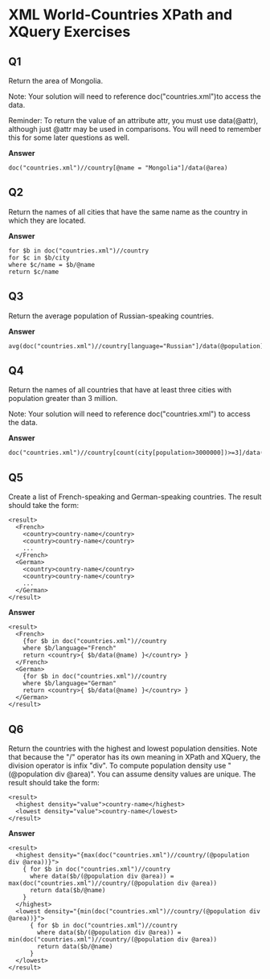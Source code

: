 # XML World-Countries XPath and XQuery Exercises

## Q1 

Return the area of Mongolia. 

Note: Your solution will need to reference doc("countries.xml")to access the data. 

Reminder: To return the value of an attribute attr, you must use data(@attr), although just @attr may be used in comparisons. You will need to remember this for some later questions as well. 

**Answer**

```
doc("countries.xml")//country[@name = "Mongolia"]/data(@area)
```

## Q2

Return the names of all cities that have the same name as the country in which they are located. 

**Answer**

```
for $b in doc("countries.xml")//country
for $c in $b/city
where $c/name = $b/@name
return $c/name
```

## Q3 

Return the average population of Russian-speaking countries. 

**Answer**

```
avg(doc("countries.xml")//country[language="Russian"]/data(@population))
```

## Q4 

Return the names of all countries that have at least three cities with population greater than 3 million. 

Note: Your solution will need to reference doc("countries.xml") to access the data. 

**Answer**

```
doc("countries.xml")//country[count(city[population>3000000])>=3]/data(@name)
```

## Q5 

Create a list of French-speaking and German-speaking countries. The result should take the form:

```
<result>
  <French>
    <country>country-name</country>
    <country>country-name</country>
    ...
  </French>
  <German>
    <country>country-name</country>
    <country>country-name</country>
    ...
  </German>
</result>
```

**Answer**

```
<result>
  <French>
    {for $b in doc("countries.xml")//country
    where $b/language="French"
    return <country>{ $b/data(@name) }</country> }
  </French>
  <German>
    {for $b in doc("countries.xml")//country
    where $b/language="German"
    return <country>{ $b/data(@name) }</country> }
  </German>
</result>
```

## Q6 

Return the countries with the highest and lowest population densities. Note that because the "/" operator has its own meaning in XPath and XQuery, the division operator is infix "div". To compute population density use "(@population div @area)". You can assume density values are unique. The result should take the form:

```
<result>
  <highest density="value">country-name</highest>
  <lowest density="value">country-name</lowest>
</result> 
```

**Answer**

```
<result>
  <highest density="{max(doc("countries.xml")//country/(@population div @area))}">
    { for $b in doc("countries.xml")//country
      where data($b/(@population div @area)) = max(doc("countries.xml")//country/(@population div @area))
      return data($b/@name)
    }
  </highest>
  <lowest density="{min(doc("countries.xml")//country/(@population div @area))}">
      { for $b in doc("countries.xml")//country
        where data($b/(@population div @area)) = min(doc("countries.xml")//country/(@population div @area))
        return data($b/@name)
      }
  </lowest>
</result>
```